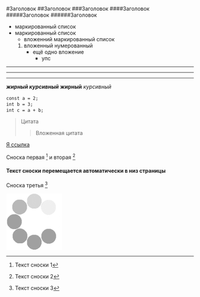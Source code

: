 #Заголовок
##Заголовок
###Заголовок
####Заголовок
#####Заголовок
######Заголовок

- маркированный список
- маркированный список
  - вложенний маркированный список
  1.  вложенный нумерованный
      - ещё одно вложение
        - упс

---

---

---

**_жирный курсивный_**
**жирный**
_курсивный_

```
const a = 2;
int b = 3;
int c = a + b;
```

> Цитата
>
> > Вложенная цитата

[Я ссылка]()

Сноска первая [^1] и вторая [^2]

[^1]: Текст сноски 1
[^2]: Текст сноски 2

#### Текст сноски перемещается автоматически в низ страницы

Сноска третья [^3]
[^3]:Текст сноски 3

![здесь должна быть картинка](fls_start_gulp_patrones\img\icons\loading.gif)
